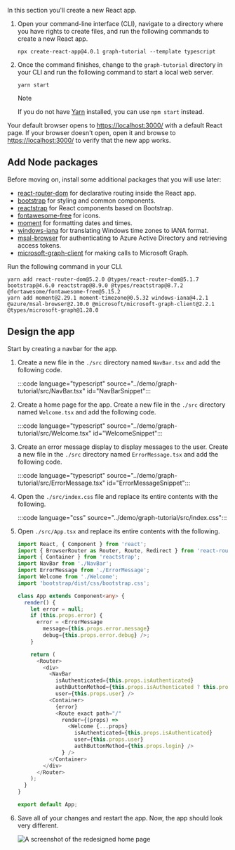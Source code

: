 <!-- markdownlint-disable MD002 MD041 -->

In this section you'll create a new React app.

1. Open your command-line interface (CLI), navigate to a directory where you have rights to create files, and run the following commands to create a new React app.

    ```Shell
    npx create-react-app@4.0.1 graph-tutorial --template typescript
    ```

1. Once the command finishes, change to the `graph-tutorial` directory in your CLI and run the following command to start a local web server.

    ```Shell
    yarn start
    ```

    > [!NOTE]
    > If you do not have [Yarn](https://yarnpkg.com/) installed, you can use `npm start` instead.

Your default browser opens to [https://localhost:3000/](https://localhost:3000) with a default React page. If your browser doesn't open, open it and browse to [https://localhost:3000/](https://localhost:3000) to verify that the new app works.

## Add Node packages

Before moving on, install some additional packages that you will use later:

- [react-router-dom](https://github.com/ReactTraining/react-router) for declarative routing inside the React app.
- [bootstrap](https://github.com/twbs/bootstrap) for styling and common components.
- [reactstrap](https://github.com/reactstrap/reactstrap) for React components based on Bootstrap.
- [fontawesome-free](https://github.com/FortAwesome/Font-Awesome) for icons.
- [moment](https://github.com/moment/moment) for formatting dates and times.
- [windows-iana](https://github.com/rubenillodo/windows-iana) for translating Windows time zones to IANA format.
- [msal-browser](https://github.com/AzureAD/microsoft-authentication-library-for-js/tree/dev/lib/msal-browser) for authenticating to Azure Active Directory and retrieving access tokens.
- [microsoft-graph-client](https://github.com/microsoftgraph/msgraph-sdk-javascript) for making calls to Microsoft Graph.

Run the following command in your CLI.

```Shell
yarn add react-router-dom@5.2.0 @types/react-router-dom@5.1.7 bootstrap@4.6.0 reactstrap@8.9.0 @types/reactstrap@8.7.2 @fortawesome/fontawesome-free@5.15.2
yarn add moment@2.29.1 moment-timezone@0.5.32 windows-iana@4.2.1 @azure/msal-browser@2.10.0 @microsoft/microsoft-graph-client@2.2.1 @types/microsoft-graph@1.28.0
```

## Design the app

Start by creating a navbar for the app.

1. Create a new file in the `./src` directory named `NavBar.tsx` and add the following code.

    :::code language="typescript" source="../demo/graph-tutorial/src/NavBar.tsx" id="NavBarSnippet":::

1. Create a home page for the app. Create a new file in the `./src` directory named `Welcome.tsx` and add the following code.

    :::code language="typescript" source="../demo/graph-tutorial/src/Welcome.tsx" id="WelcomeSnippet":::

1. Create an error message display to display messages to the user. Create a new file in the `./src` directory named `ErrorMessage.tsx` and add the following code.

    :::code language="typescript" source="../demo/graph-tutorial/src/ErrorMessage.tsx" id="ErrorMessageSnippet":::

1. Open the `./src/index.css` file and replace its entire contents with the following.

    :::code language="css" source="../demo/graph-tutorial/src/index.css":::

1. Open `./src/App.tsx` and replace its entire contents with the following.

    ```typescript
    import React, { Component } from 'react';
    import { BrowserRouter as Router, Route, Redirect } from 'react-router-dom';
    import { Container } from 'reactstrap';
    import NavBar from './NavBar';
    import ErrorMessage from './ErrorMessage';
    import Welcome from './Welcome';
    import 'bootstrap/dist/css/bootstrap.css';

    class App extends Component<any> {
      render() {
        let error = null;
        if (this.props.error) {
          error = <ErrorMessage
            message={this.props.error.message}
            debug={this.props.error.debug} />;
        }

        return (
          <Router>
            <div>
              <NavBar
                isAuthenticated={this.props.isAuthenticated}
                authButtonMethod={this.props.isAuthenticated ? this.props.logout : this.props.login}
                user={this.props.user} />
              <Container>
                {error}
                <Route exact path="/"
                  render={(props) =>
                    <Welcome {...props}
                      isAuthenticated={this.props.isAuthenticated}
                      user={this.props.user}
                      authButtonMethod={this.props.login} />
                  } />
              </Container>
            </div>
          </Router>
        );
      }
    }

    export default App;
    ```

1. Save all of your changes and restart the app. Now, the app should look very different.

    ![A screenshot of the redesigned home page](images/create-app-01.png)
